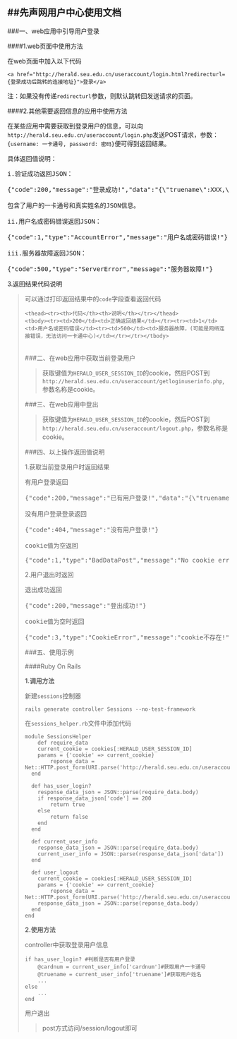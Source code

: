 ##先声网用户中心使用文档
----------

###一、web应用中引导用户登录

####1.web页面中使用方法

在web页面中加入以下代码<pre>`<a href="http://herald.seu.edu.cn/useraccount/login.html?redirecturl={登录成功后跳转的连接地址}">登录</a>`</pre>
注：如果没有传递`redirecturl`参数，则默认跳转回发送请求的页面。

####2.其他需要返回信息的应用中使用方法

在某些应用中需要获取到登录用户的信息，可以向`http://herald.seu.edu.cn/useraccount/login.php`发送POST请求，参数：`{username: 一卡通号, password: 密码}`便可得到返回结果。

具体返回值说明：

<pre>
i.验证成功返回JSON：

{"code":200,"message":"登录成功!","data":"{\"truename\":XXX,\"cardnum\":213xxxxxx}"}

包含了用户的一卡通号和真实姓名的JSON信息。

ii.用户名或密码错误返回JSON：

{"code":1,"type":"AccountError","message":"用户名或密码错误!"}

iii.服务器故障返回JSON：

{"code":500,"type":"ServerError","message":"服务器故障!"}
</pre>

3.返回结果代码说明

>可以通过打印返回结果中的`code`字段查看返回代码
><table>
    <thead><tr><th>代码</th><th>说明</th></tr></thead>
    <tbody><tr><td>200</td><td>正确返回结果</td></tr><tr><td>1</td><td>用户名或密码错误</td><tr><td>500</td><td>服务器故障，(可能是网络连接错误，无法访问一卡通中心)</td></tr></tr></tbody>
</table>

###二、在web应用中获取当前登录用户

>获取键值为`HERALD_USER_SESSION_ID`的cookie，然后POST到`http://herald.seu.edu.cn/useraccount/getloginuserinfo.php`,参数名称是cookie。

###三、在web应用中登出

>获取键值为`HERALD_USER_SESSION_ID`的cookie，然后POST到`http://herald.seu.edu.cn/useraccount/logout.php`，参数名称是cookie。

###四、以上操作返回值说明

1.获取当前登录用户时返回结果

<pre>
有用户登录返回

{"code":200,"message":"已有用户登录!","data":"{\"truename\":XXX,\"cardnum\":213xxxxxx}"}

没有用户登录登录返回

{"code":404,"message":"没有用户登录!"}

cookie值为空返回

{"code":1,"type":"BadDataPost","message":"No cookie error!"}
</pre>

2.用户退出时返回

<pre>退出成功返回

{"code":200,"message":"登出成功!"}

cookie值为空时返回

{"code":3,"type":"CookieError","message":"cookie不存在!"}
</pre>

###五、使用示例

####Ruby On Rails

**1.调用方法**

新建`sessions`控制器

    rails generate controller Sessions --no-test-framework

在`sessions_helper.rb`文件中添加代码

    module SessionsHelper
    	def require_data
        current_cookie = cookies[:HERALD_USER_SESSION_ID]
        params = {'cookie' => current_cookie}
    		reponse_data = Net::HTTP.post_form(URI.parse('http://herald.seu.edu.cn/useraccount/getloginuserinfo.php'),params)
      end
    
      def has_user_login?
      	response_data_json = JSON::parse(require_data.body)
      	if response_data_json['code'] == 200
      		return true
      	else
      		return false
      	end
      end
    
      def current_user_info
      	response_data_json = JSON::parse(require_data.body)
      	current_user_info = JSON::parse(response_data_json['data'])
      end
    
      def user_logout
        current_cookie = cookies[:HERALD_USER_SESSION_ID]
      	params = {'cookie' => current_cookie}
    		reponse_data = Net::HTTP.post_form(URI.parse('http://herald.seu.edu.cn/useraccount/logout.php'),params)
      	response_data_json = JSON::parse(reponse_data.body)
      end
    end

**2.使用方法**

controller中获取登录用户信息

    if has_user_login? #判断是否有用户登录
    	@cardnum = current_user_info['cardnum']#获取用户一卡通号
    	@truename = current_user_info['truename']#获取用户姓名 
    	...
    else
    	...
    end

用户退出

>post方式访问/session/logout即可
